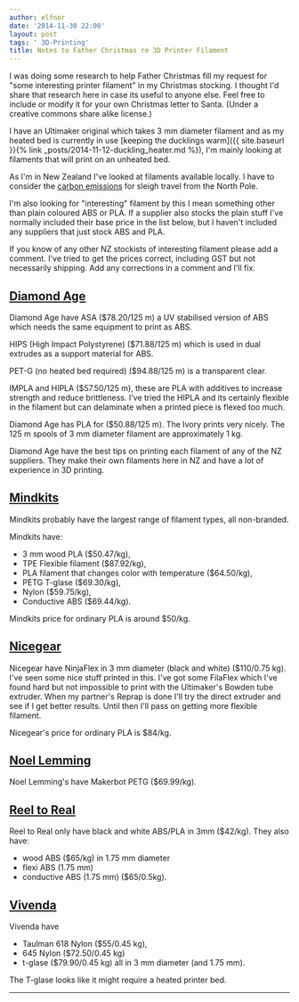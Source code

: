```yaml
---
author: elfnor
date: '2014-11-30 22:00'
layout: post
tags: ' 3D-Printing'
title: Notes to Father Christmas re 3D Printer Filament
---
```


I was doing some research to help Father Christmas fill my request for \"some interesting printer filament\" in my Christmas stocking. I thought I\'d share that research here in case its useful to anyone else. Feel free to include or modify it for your own Christmas letter to Santa. (Under a creative commons share alike license.)

I have an Ultimaker original which takes 3 mm diameter filament and as my heated bed is currently in use [keeping the ducklings warm]({{ site.baseurl }}{% link _posts/2014-11-12-duckling_heater.md %}), I\'m mainly looking at filaments that will print on an unheated bed.

As I\'m in New Zealand I\'ve looked at filaments available locally. I have to consider the [carbon emissions](http://visual.ly/santas-carbon-footprint) for sleigh travel from the North Pole.

I\'m also looking for \"interesting\" filament by this I mean something other than plain coloured ABS or PLA. If a supplier also stocks the plain stuff I\'ve normally included their base price in the list below, but I haven\'t included any suppliers that just stock ABS and PLA.

If you know of any other NZ stockists of interesting filament please add a comment.
I\'ve tried to get the prices correct, including GST but not necessarily shipping. Add any corrections in a comment and I\'ll fix.

## [Diamond Age](http://diamondage.co.nz)

Diamond Age have ASA (\$78.20/125 m) a UV stabilised version of ABS which needs the same equipment to print as ABS.

HIPS (High Impact Polystyrene) (\$71.88/125 m) which is used in dual extrudes as a support material for ABS.

PET-G (no heated bed required) (\$94.88/125 m) is a transparent clear.

IMPLA and HIPLA (\$57.50/125 m), these are PLA with additives to increase strength and reduce brittleness. I\'ve tried the HIPLA and its certainly flexible in the filament but can delaminate when a printed piece is flexed too much.

Diamond Age has PLA for (\$50.88/125 m). The Ivory prints very nicely. The 125 m spools of 3 mm diameter filament are approximately 1 kg.

Diamond Age have the best tips on printing each filament of any of the NZ suppliers. They make their own filaments here in NZ and have a lot of experience in 3D printing.

## [Mindkits](http://www.mindkits.co.nz)

Mindkits probably have the largest range of filament types, all non-branded.

Mindkits have:

-   3 mm wood PLA (\$50.47/kg),
-   TPE Flexible filament (\$87.92/kg),
-   PLA filament that changes color with temperature (\$64.50/kg),
-   PETG T-glase (\$69.30/kg),
-   Nylon (\$59.75/kg),
-   Conductive ABS (\$69.44/kg).

Mindkits price for ordinary PLA is around \$50/kg.

## [Nicegear](http://nicegear.co.nz/3d-printing/)

Nicegear have NinjaFlex in 3 mm diameter (black and white) (\$110/0.75 kg). I\'ve seen some nice stuff printed in this. I\'ve got some FilaFlex which I\'ve found hard but not impossible to print with the Ultimaker\'s Bowden tube extruder. When my partner\'s Reprap is done I\'ll try the direct extruder and see if I get better results. Until then I\'ll pass on getting more flexible filament.

Nicegear\'s price for ordinary PLA is \$84/kg.

## [Noel Lemming](https://www.noelleeming.co.nz)

Noel Lemming\'s have Makerbot PETG (\$69.99/kg).

## [Reel to Real](http://www.reeltoreal.co.nz)

Reel to Real only have black and white ABS/PLA in 3mm (\$42/kg). They also have:

-   wood ABS (\$65/kg) in 1.75 mm diameter
-   flexi ABS (1.75 mm)
-   conductive ABS (1.75 mm) (\$65/0.5kg).

## [Vivenda](http://www.vivenda.co.nz/buildingMaterial/)

Vivenda have

-   Taulman 618 Nylon (\$55/0.45 kg),
-   645 Nylon (\$72.50/0.45 kg)
-   t-glase (\$79.90/0.45 kg) all in 3 mm diameter (and 1.75 mm).

The T-glase looks like it might require a heated printer bed.

------------------------------------------------------------------------

